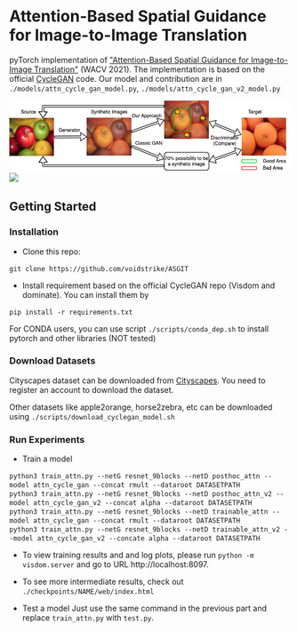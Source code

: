 # Attention-Based Spatial Guidance for Image-to-Image Translation

pyTorch implementation of ["Attention-Based Spatial Guidance for Image-to-Image Translation"]() (WACV 2021).
The implementation is based on the official [CycleGAN](https://github.com/junyanz/pytorch-CycleGAN-and-pix2pix) code.
Our model and contribution are in `./models/attn_cycle_gan_model.py`, `./models/attn_cycle_gan_v2_model.py`

<img src='imgs/motivation.png'>
<img src='imgs/settings.png'>

## Getting Started
### Installation

- Clone this repo:
```
git clone https://github.com/voidstrike/ASGIT
```

- Install requirement based on the official CycleGAN repo (Visdom and dominate). You can install them by
```
pip install -r requirements.txt
```

For CONDA users, you can use script `./scripts/conda_dep.sh` to install pytorch and other libraries (NOT tested)

### Download Datasets

Cityscapes dataset can be downloaded from [Cityscapes](https://www.cityscapes-dataset.com). You need to register an account to download the dataset.

Other datasets like apple2orange, horse2zebra, etc can be downloaded using `./scripts/download_cyclegan_model.sh`

### Run Experiments

- Train a model
```
python3 train_attn.py --netG resnet_9blocks --netD posthoc_attn --model attn_cycle_gan --concat rmult --dataroot DATASETPATH
python3 train_attn.py --netG resnet_9blocks --netD posthoc_attn_v2 --model attn_cycle_gan_v2 --concat alpha --dataroot DATASETPATH
python3 train_attn.py --netG resnet_9blocks --netD trainable_attn --model attn_cycle_gan --concat rmult --dataroot DATASETPATH
python3 train_attn.py --netG resnet_9blocks --netD trainable_attn_v2 --model attn_cycle_gan_v2 --concate alpha --dataroot DATASETPATH
```
- To view training results and and log plots, please run `python -m visdom.server` and go to URL http://localhost:8097.
- To see more intermediate results, check out `./checkpoints/NAME/web/index.html`

- Test a model
Just use the same command in the previous part and replace `train_attn.py` with `test.py`.

